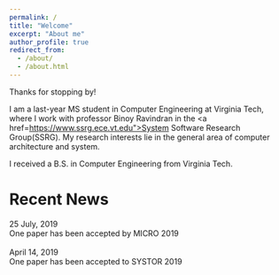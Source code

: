 ```yaml
---
permalink: /
title: "Welcome"
excerpt: "About me"
author_profile: true
redirect_from: 
  - /about/
  - /about.html
---
```


Thanks for stopping by!

I am a last-year MS student in Computer Engineering at Virginia Tech, where I work with professor Binoy Ravindran in the <a href=https://www.ssrg.ece.vt.edu">System Software Research Group(SSRG)</a>.
My research interests lie in the general area of computer architecture and system.

I received a B.S. in Computer Engineering from Virginia Tech.

Recent News
======
25 July, 2019<br/>
One paper has been accepted by MICRO 2019<br/>
<br/>
April 14, 2019<br/>
One paper has been accepted to SYSTOR 2019<br/>

